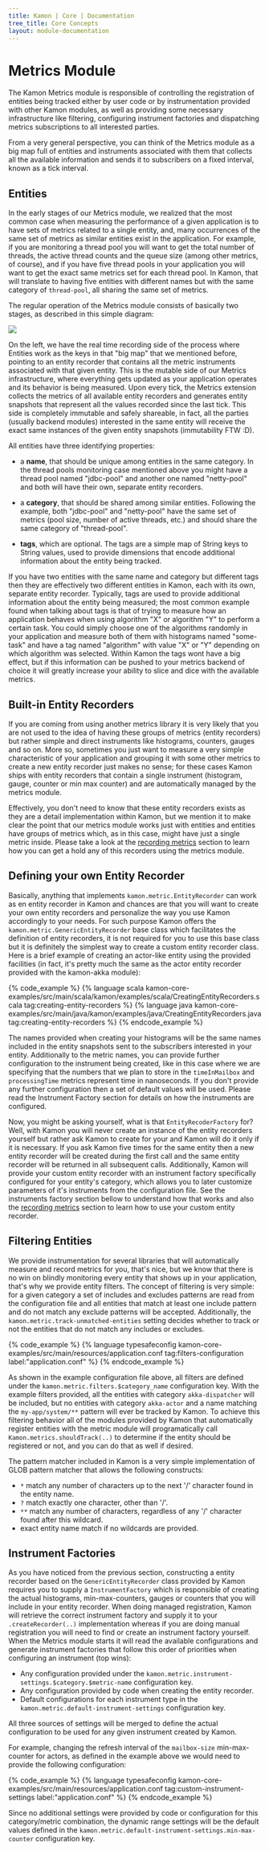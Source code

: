 ```yaml
---
title: Kamon | Core | Documentation
tree_title: Core Concepts
layout: module-documentation
---
```


Metrics Module
==============

The Kamon Metrics module is responsible of controlling the registration of entities being tracked either by user code or
by instrumentation provided with other Kamon modules, as well as providing some necessary infrastructure like filtering,
configuring instrument factories and dispatching metrics subscriptions to all interested parties.

From a very general perspective, you can think of the Metrics module as a big map full of entities and instruments
associated with them that collects all the available information and sends it to subscribers on a fixed interval, known
as a tick interval.


Entities
--------

In the early stages of our Metrics module, we realized that the most common case when measuring the performance of a
given application is to have sets of metrics related to a single entity, and, many occurrences of the same set of
metrics as similar entities exist in the application. For example, if you are monitoring a thread pool you will want to
get the total number of threads, the active thread counts and the queue size (among other metrics, of course), and if
you have five thread pools in your application you will want to get the exact same metrics set for each thread pool. In
Kamon, that will translate to having five entities with different names but with the same category of `thread-pool`, all
sharing the same set of metrics.

The regular operation of the Metrics module consists of basically two stages, as described in this simple diagram:

<img class="img-fluid" src="/assets/img/diagrams/metrics-module-overview.png">

On the left, we have the real time recording side of the process where Entities work as the keys in that "big map" that
we mentioned before, pointing to an entity recorder that contains all the metric instruments associated  with that given
entity. This is the mutable side of our Metrics infrastructure, where everything gets updated as your application
operates and its behavior is being measured. Upon every tick, the Metrics extension collects the metrics of all
available entity recorders and generates entity snapshots that represent all the values recorded since the last tick.
This side is completely immutable and safely shareable, in fact, all the parties (usually backend modules) interested in
the same entity will receive the exact same instances of the given entity snapshots (immutability FTW :D).

All entities have three identifying properties:

* a __name__, that should be unique among entities in the same category. In the thread pools monitoring case mentioned
above you might have a thread pool named "jdbc-pool" and another one named "netty-pool" and both will have their own,
separate entity recorders.

* a __category__, that should be shared among similar entities. Following the example, both "jdbc-pool" and "netty-pool"
have the same set of metrics (pool size, number of active threads, etc.) and should share the same category of
"thread-pool".

* __tags__, which are optional. The tags are a simple map of String keys to String values, used to provide dimensions
that encode additional information about the entity being tracked.

If you have two entities with the same name and category but different tags then they are effectively two different
entities in Kamon, each with its own, separate entity recorder. Typically, tags are used to provide additional
information about the entity being measured; the most common example found when talking about tags is that of trying to
measure how an application behaves when using algorithm "X" or algorithm "Y" to perform a certain task. You could simply
choose one of the algorithms randomly in your application and measure both of them with histograms named "some-task" and
have a tag named "algorithm" with value "X" or "Y" depending on which algorithm was selected. Within Kamon the tags wont
have a big effect, but if this information can be pushed to your metrics backend of choice it will greatly increase your
ability to slice and dice with the available metrics.



Built-in Entity Recorders
-------------------------

If you are coming from using another metrics library it is very likely that you are not used to the idea of having these
groups of metrics (entity recorders) but rather simple and direct instruments like histograms, counters, gauges and so
on. More so, sometimes you just want to measure a very simple characteristic of your application and grouping it with
some other metrics to create a new entity recorder just makes no sense; for these cases Kamon ships with entity
recorders that contain a single instrument (histogram, gauge, counter or min max counter) and are automatically managed
by the metrics module.

Effectively, you don't need to know that these entity recorders exists as they are a detail implementation within Kamon,
but we mention it to make clear the point that our metrics module works just with entities and entities have groups of
metrics which, as in this case, might have just a single metric inside. Please take a look at the [recording metrics]
section to learn how you can get a hold any of this recorders using the metrics module.



Defining your own Entity Recorder
---------------------------------

Basically, anything that implements `kamon.metric.EntityRecorder` can work as en entity recorder in Kamon and chances
are that you will want to create your own entity recorders and personalize the way you use Kamon accordingly to your
needs. For such purpose Kamon offers the `kamon.metric.GenericEntityRecorder` base class which facilitates the
definition of entity recorders, it is not required for you to use this base class but it is definitely the simplest way
to create a custom entity recorder class. Here is a brief example of creating an actor-like entity using the provided
facilities (in fact, it's pretty much the same as the actor entity recorder provided with the kamon-akka module):

{% code_example %}
{%   language scala kamon-core-examples/src/main/scala/kamon/examples/scala/CreatingEntityRecorders.scala tag:creating-entity-recorders %}
{%   language java kamon-core-examples/src/main/java/kamon/examples/java/CreatingEntityRecorders.java tag:creating-entity-recorders %}
{% endcode_example %}

The names provided when creating your histograms will be the same names included in the entity snapshots sent to the
subscribers interested in your entity. Additionally to the metric names, you can provide further configuration to the
instrument being created, like in this case where we are specifying that the numbers that we plan to store in the
`timeInMailbox` and `processingTime` metrics represent time in nanoseconds. If you don't provide any further
configuration then a set of default values will be used. Please read the Instrument Factory section for details on how
the instruments are configured.

Now, you might be asking yourself, what is that `EntityRecoderFactory` for? Well, with Kamon you will never create an
instance of the entity recorders yourself but rather ask Kamon to create for your and Kamon will do it only if it is
necessary. If you ask Kamon five times for the same entity then a new entity recorder will be created during the first
call and the same entity recorder will be returned in all subsequent calls. Additionally, Kamon will provide your custom
entity recorder with an instrument factory specifically configured for your entity's category, which allows you to later
customize parameters of it's instruments from the configuration file. See the instruments factory section bellow to
understand how that works and also the [recording metrics] section to learn how to use your custom entity recorder.



Filtering Entities
------------------

We provide instrumentation for several libraries that will automatically measure and record metrics for you, that's
nice, but we know that there is no win on blindly monitoring every entity that shows up in your application, that's why
we provide entity filters. The concept of filtering is very simple: for a given category a set of includes and excludes
patterns are read from the configuration file and all entities that match at least one include pattern and do not match
any exclude patterns will be accepted. Additionally, the `kamon.metric.track-unmatched-entities` setting decides whether
to track or not the entities that do not match any includes or excludes.

{% code_example %}
{%   language typesafeconfig kamon-core-examples/src/main/resources/application.conf tag:filters-configuration label:"application.conf" %}
{% endcode_example %}

As shown in the example configuration file above, all filters are defined under the
`kamon.metric.filters.$category_name` configuration key. With the example filters provided, all the entities with
category `akka-dispatcher` will be included, but no entities with category `akka-actor` and a name matching the
`my-app/system/**` pattern will ever be tracked by Kamon. To achieve this filtering behavior all of the modules provided
by Kamon that automatically register entities with the metric module will programatically call
`Kamon.metrics.shouldTrack(..)` to determine if the entity should be registered or not, and you can do that as well if
desired.

The pattern matcher included in Kamon is a very simple implementation of GLOB pattern matcher that allows the
following constructs:

  - `*` match any number of characters up to the next '/' character found in the entity name.
  - `?` match exactly one character, other than '/'.
  - `**` match any number of characters, regardless of any '/' character found after this wildcard.
  - exact entity name match if no wildcards are provided.



Instrument Factories
--------------------

As you have noticed from the previous section, constructing a entity recorder based on the `GenericEntityRecorder`
class provided by Kamon requires you to supply a `InstrumentFactory` which is responsible of creating the actual
histograms, min-max-counters, gauges or counters that you will include in your entity recorder. When doing managed
registration, Kamon will retrieve the correct instrument factory and supply it to your `.createRecorder(..)`
implementation whereas if you are doing manual registration you will need to find or create an instrument factory
yourself. When the Metrics module starts it will read the available configurations and generate instrument factories
that follow this order of priorities when configuring an instrument (top wins):

  - Any configuration provided under the `kamon.metric.instrument-settings.$category.$metric-name` configuration key.
  - Any configuration provided by code when creating the entity recorder.
  - Default configurations for each instrument type in the `kamon.metric.default-instrument-settings` configuration key.

All three sources of settings will be merged to define the actual configuration to be used for any given instrument
created by Kamon.

For example, changing the refresh interval of the `mailbox-size` min-max-counter for actors, as defined in the example
above we would need to provide the following configuration:

{% code_example %}
{%   language typesafeconfig kamon-core-examples/src/main/resources/application.conf tag:custom-instrument-settings label:"application.conf" %}
{% endcode_example %}

Since no additional settings were provided by code or configuration for this category/metric combination, the dynamic
range settings will be the default values defined in the `kamon.metric.default-instrument-settings.min-max-counter`
configuration key.




[instruments]:../instruments/
[recording metrics]: ../recording-metrics/
